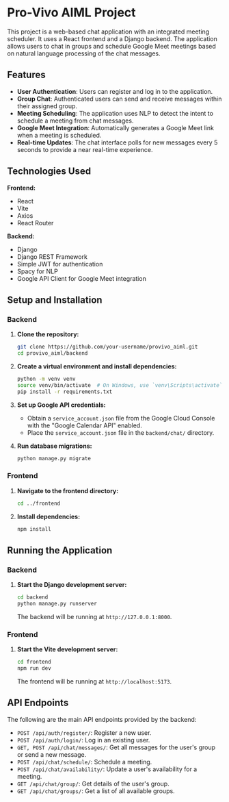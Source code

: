 # Pro-Vivo AIML Project

This project is a web-based chat application with an integrated meeting scheduler. It uses a React frontend and a Django backend. The application allows users to chat in groups and schedule Google Meet meetings based on natural language processing of the chat messages.

## Features

-   **User Authentication**: Users can register and log in to the application.
-   **Group Chat**: Authenticated users can send and receive messages within their assigned group.
-   **Meeting Scheduling**: The application uses NLP to detect the intent to schedule a meeting from chat messages.
-   **Google Meet Integration**: Automatically generates a Google Meet link when a meeting is scheduled.
-   **Real-time Updates**: The chat interface polls for new messages every 5 seconds to provide a near real-time experience.

## Technologies Used

**Frontend:**

-   React
-   Vite
-   Axios
-   React Router

**Backend:**

-   Django
-   Django REST Framework
-   Simple JWT for authentication
-   Spacy for NLP
-   Google API Client for Google Meet integration

## Setup and Installation

### Backend

1.  **Clone the repository:**
    ```bash
    git clone https://github.com/your-username/provivo_aiml.git
    cd provivo_aiml/backend
    ```

2.  **Create a virtual environment and install dependencies:**
    ```bash
    python -m venv venv
    source venv/bin/activate  # On Windows, use `venv\Scripts\activate`
    pip install -r requirements.txt
    ```

3.  **Set up Google API credentials:**
    -   Obtain a `service_account.json` file from the Google Cloud Console with the "Google Calendar API" enabled.
    -   Place the `service_account.json` file in the `backend/chat/` directory.

4.  **Run database migrations:**
    ```bash
    python manage.py migrate
    ```

### Frontend

1.  **Navigate to the frontend directory:**
    ```bash
    cd ../frontend
    ```

2.  **Install dependencies:**
    ```bash
    npm install
    ```

## Running the Application

### Backend

1.  **Start the Django development server:**
    ```bash
    cd backend
    python manage.py runserver
    ```
    The backend will be running at `http://127.0.0.1:8000`.

### Frontend

1.  **Start the Vite development server:**
    ```bash
    cd frontend
    npm run dev
    ```
    The frontend will be running at `http://localhost:5173`.

## API Endpoints

The following are the main API endpoints provided by the backend:

-   `POST /api/auth/register/`: Register a new user.
-   `POST /api/auth/login/`: Log in an existing user.
-   `GET, POST /api/chat/messages/`: Get all messages for the user's group or send a new message.
-   `POST /api/chat/schedule/`: Schedule a meeting.
-   `POST /api/chat/availability/`: Update a user's availability for a meeting.
-   `GET /api/chat/group/`: Get details of the user's group.
-   `GET /api/chat/groups/`: Get a list of all available groups.